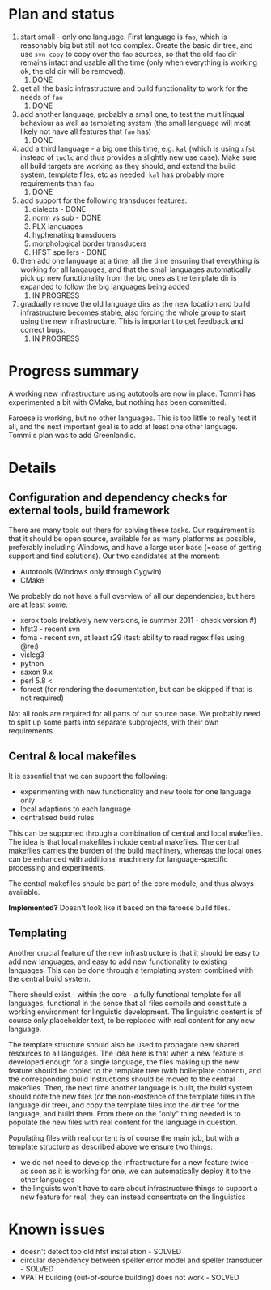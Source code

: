 # Plan and status

1. start small - only one language. First language is `fao`, which is reasonably big but still not too complex. Create the basic dir tree, and use `svn copy` to copy over the `fao` sources, so that the old `fao` dir remains intact and usable all the time (only when everything is working ok, the old dir will be removed).
    1. DONE
1. get all the basic infrastructure and build functionality to work for the needs of `fao`
    1. DONE
1. add another language, probably a small one, to test the multilingual behaviour as well as templating system (the small language will most likely not have all features that `fao` has)
    1. DONE
1. add a third language - a big one this time, e.g. `kal` (which is using `xfst` instead of `twolc` and thus provides a slightly new use case). Make sure all build targets are working as they should, and extend the build system, template files, etc as needed. `kal` has probably more requirements than `fao`.
    1. DONE
1. add support for the following transducer features:
    1. dialects - DONE
    1. norm vs sub - DONE
    1. PLX languages
    1. hyphenating transducers
    1. morphological border transducers
    1. HFST spellers - DONE
1. then add one language at a time, all the time ensuring that everything is working for all langauges, and that the small languages automatically pick up new functionality from the big ones as the template dir is expanded to follow the big languages being added
    1. IN PROGRESS
1. gradually remove the old language dirs as the new location and build infrastructure becomes stable, also forcing the whole group to start using the new infrastructure. This is important to get feedback and correct bugs.
    1. IN PROGRESS

# Progress summary

A working new infrastructure using autotools are now in place. Tommi has experimented a bit with CMake, but nothing has been committed.

Faroese is working, but no other languages. This is too little to really test it all, and the next important goal is to add at least one other language. Tommi's plan was to add Greenlandic.

# Details

## Configuration and dependency checks for external tools, build framework

There are many tools out there for solving these tasks. Our requirement is that it should be open source, available for as many platforms as possible, preferably including Windows, and have a large user base (=ease of getting support and find solutions). Our two candidates at the moment:

* Autotools (Windows only through Cygwin)
* CMake

We probably do not have a full overview of all our dependencies, but here are at least some:

* xerox tools (relatively new versions, ie summer 2011 - check version #)
* hfst3 - recent svn
* foma - recent svn, at least r29 (test: ability to read regex files using @re:)
* vislcg3
* python
* saxon 9.x
* perl 5.8 <
* forrest (for rendering the documentation, but can be skipped if that is not required)

Not all tools are required for all parts of our source base. We probably need to split up some parts into separate subprojects, with their own requirements.

## Central & local makefiles

It is essential that we can support the following:

* experimenting with new functionality and new tools for one language only
* local adaptions to each language
* centralised build rules

This can be supported through a combination of central and local makefiles. The idea is that local makefiles include central makefiles. The central makefiles carries the burden of the build machinery, whereas the local ones can be enhanced with additional machinery for language-specific processing and experiments.

The central makefiles should be part of the core module, and thus always available.

**Implemented?** Doesn't look like it based on the faroese build files.

## Templating

Another crucial feature of the new infrastructure is that it should be easy to add new languages, and easy to add new functionality to existing languages. This can be done through a templating system combined with the central build system.

There should exist - within the core - a fully functional template for all languages, functional in the sense that all files compile and constitute a working environment for linguistic development. The linguistric content is of course only placeholder text, to be replaced with real content for any new language.

The template structure should also be used to propagate new shared resources to all languages. The idea here is that when a new feature is developed enough for a single language, the files making up the new feature should be copied to the template tree (with boilerplate content), and the corresponding build instructions should be moved to the central makefiles. Then, the next time another language is built, the build system should note the new files (or the non-existence of the template files in the language dir tree), and copy the template files into the dir tree for the language, and build them. From there on the "only" thing needed is to populate the new files with real content for the language in question.

Populating files with real content is of course the main job, but with a template structure as described above we ensure two things:

* we do not need to develop the infrastructure for a new feature twice - as soon as it is working for one, we can automatically deploy it to the other languages
* the linguists won't have to care about infrastructure things to support a new feature for real, they can instead consentrate on the linguistics

# Known issues

* doesn't detect too old hfst installation - SOLVED
* circular dependency between speller error model and speller transducer - SOLVED
* VPATH building (out-of-source building) does not work - SOLVED
